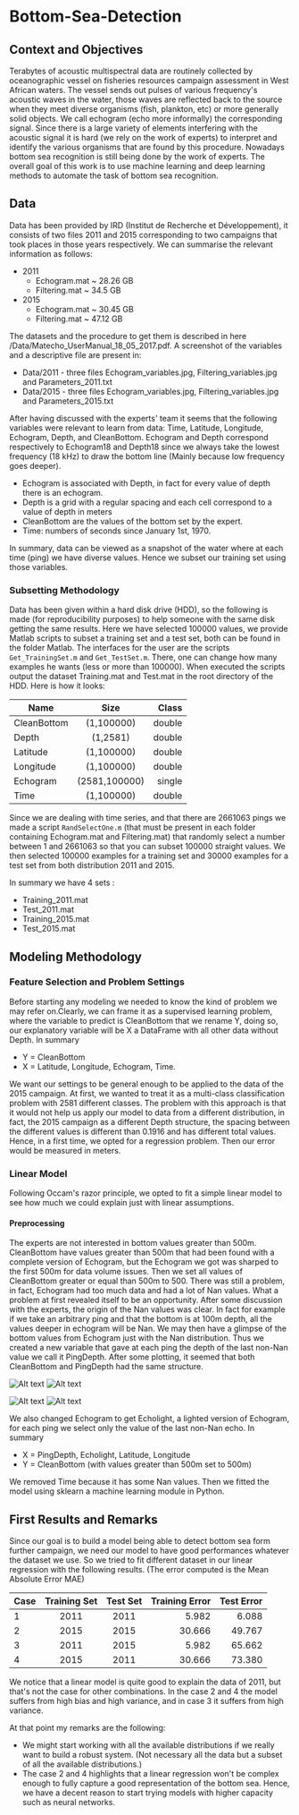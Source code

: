 # Bottom-Sea-Detection

## Context and Objectives
Terabytes of acoustic multispectral data are routinely collected by oceanographic vessel on fisheries resources campaign assessment in West African waters. The vessel sends out pulses of various frequency's acoustic waves in the water, those waves are reflected back to the source when they meet diverse organisms (fish, plankton, etc) or more generally solid objects. We call echogram (echo more informally) the corresponding signal. Since there is a large variety of elements interfering with the acoustic signal it is hard (we rely on the work of experts) to interpret and identify the various organisms that are found by this procedure. Nowadays bottom sea recognition is still being done by the work of experts.
The overall goal of this work is to use machine learning and deep learning methods to automate the task of bottom sea recognition.
## Data
Data has been provided by IRD (Institut de Recherche et Développement), it consists of two files 2011 and 2015 corresponding to two campaigns that took places in those years respectively. We can summarise the relevant information as follows:
* 2011
  * Echogram.mat ~ 28.26 GB
  * Filtering.mat ~ 34.5 GB 
* 2015
  * Echogram.mat ~ 30.45 GB
  * Filtering.mat ~ 47.12 GB

The datasets and the procedure to get them is described in here /Data/Matecho_UserManual_18_05_2017.pdf. 
A screenshot of the variables and a descriptive file are present in:
* Data/2011 - three files Echogram_variables.jpg, Filtering_variables.jpg and Parameters_2011.txt
* Data/2015 - three files Echogram_variables.jpg, Filtering_variables.jpg and Parameters_2015.txt

After having discussed with the experts' team it seems that the following variables were relevant to learn from data: Time, Latitude, Longitude, Echogram, Depth, and CleanBottom. Echogram and Depth correspond respectively to Echogram18 and Depth18 since we always take the lowest frequency (18 kHz) to draw the bottom line (Mainly because low frequency goes deeper). 
* Echogram is associated with Depth, in fact for every value of depth there is an echogram.
* Depth is a grid with a regular spacing and each cell correspond to a value of depth in meters
* CleanBottom are the values of the bottom set by the expert.
* Time: numbers of seconds since January 1st, 1970.

In summary, data can be viewed as a snapshot of the water where at each time (ping) we have diverse values.
Hence we subset our training set using those variables. 

### Subsetting Methodology
Data has been given within a hard disk drive (HDD), so the following is made (for reproducibility purposes) to help someone with the same disk getting the same results.
Here we have selected 100000 values, we provide Matlab scripts to subset a training set and a test set, both can be found in the folder Matlab. The interfaces for the user are the scripts `Get_TrainingSet.m` and `Get_TestSet.m`. There, one can change how many examples he wants (less or more than 100000). When executed the scripts output the dataset Training.mat and Test.mat in the root directory of the HDD. Here is how it looks:

| Name        | Size           | Class  |
| ------------- |:-------------:| -----:|
| CleanBottom      | (1,100000) | double |
| Depth      | (1,2581)     |   double |
| Latitude | (1,100000)      |  double |
| Longitude | (1,100000)      |   double |
| Echogram | (2581,100000)    |    single |
| Time | (1,100000)     |    double |

Since we are dealing with time series, and that there are 2661063 pings we made a script `RandSelectOne.m`
(that must be present in each folder containing Echogram.mat and Filtering.mat) that randomly select a number between 1 and 2661063 so that you can subset 100000 straight values.
We then selected 100000 examples for a training set and 30000 examples for a test set from both distribution 2011 and 2015.

In summary we have 4 sets :
* Training_2011.mat
* Test_2011.mat
* Training_2015.mat
* Test_2015.mat

## Modeling Methodology

### Feature Selection and Problem Settings
Before starting any modeling we needed to know the kind of problem we may refer on.Clearly, we can frame it as a supervised learning problem, where the variable to predict is CleanBottom that we rename Y, doing so, our explanatory variable will be X a DataFrame with all other data without Depth. In summary
* Y = CleanBottom 
* X = Latitude, Longitude, Echogram, Time.

We want our settings to be general enough to be applied to the data of the 2015 campaign. At first, we wanted to treat it as a multi-class classification problem with 2581 different classes. The problem with this approach is that it would not help us apply our model to data from a different distribution, in fact, the 2015 campaign as a different Depth structure, the spacing between the different values is different than 0.1916 and has different total values. Hence, in a first time, we opted for a regression problem. Then our error would be measured in meters.

### Linear Model
Following Occam's razor principle, we opted to fit a simple linear model to see how much we could explain just with linear assumptions.
#### Preprocessing
The experts are not interested in bottom values greater than 500m. CleanBottom have values greater than 500m that had been found with a complete version of Echogram, but the Echogram we got was sharped to the first 500m for data volume issues.
Then we set all values of CleanBottom greater or equal than 500m to 500.
There was still a problem, in fact, Echogram had too much data and had a lot of Nan values. What a problem at first revealed itself to be an opportunity. After some discussion with the experts, the origin of the Nan values was clear. In fact for example if we take an arbitrary ping and that the bottom is at 100m depth, all the values deeper in echogram will be Nan. We may then have a glimpse of the bottom values from Echogram just with the Nan distribution.
Thus we created a new variable that gave at each ping the depth of the last non-Nan value we call it PingDepth.
After some plotting, it seemed that both CleanBottom and PingDepth had the same structure.

![Alt text](Plots/Training_2011.png?raw=false "Training Set")
![Alt text](Plots/Test_2011.png?raw=false "Training Set")


![Alt text](Plots/Training_2015.png?raw=false "Training Set")
![Alt text](Plots/Test_2015.png?raw=false "Training Set")

We also changed Echogram to get Echolight, a lighted version of Echogram, for each ping we select only the value of the last non-Nan echo. In summary 
* X = PingDepth, Echolight, Latitude, Longitude
* Y = CleanBottom (with values greater than 500m set to 500m)

We removed Time because it has some Nan values.
Then we fitted the model using sklearn a machine learning module in Python.


## First Results and Remarks
Since our goal is to build a model being able to detect bottom sea form further campaign, we need our model to have good performances whatever the dataset we use. So we tried to fit different dataset in our linear regression with the following results. (The error computed is the Mean Absolute Error MAE) 

| Case | Training Set        | Test Set           | Training Error  | Test Error |
|-------------|:-------------:|:-------------:| -----:| -----:|
| 1 | 2011      | 2011 | 5.982 | 6.088 |
| 2 | 2015      | 2015     |   30.666 | 49.767 |
| 3 | 2011 | 2015      |  5.982 | 65.662 |
| 4 | 2015 | 2011      |   30.666 | 73.380|

We notice that a linear model is quite good to explain the data of 2011, but that's not the case for other combinations.
In the case 2 and 4 the model suffers from high bias and high variance, and in case 3 it suffers from high variance.

At that point my remarks are the following:
* We might start working with all the available distributions if we really want to build a robust system. (Not necessary all the data but a subset of all the available distributions.)
* The case 2 and 4 highlights that a linear regression won't be complex enough to fully capture a good representation of the bottom sea. Hence, we have a decent reason to start trying models with higher capacity such as neural networks.




